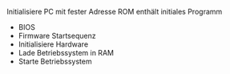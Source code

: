 Initialisiere PC mit fester Adresse
ROM enthält initiales Programm 
- BIOS
- Firmware
Startsequenz
- Initialisiere Hardware 
- Lade Betriebssystem in RAM
- Starte Betriebssystem